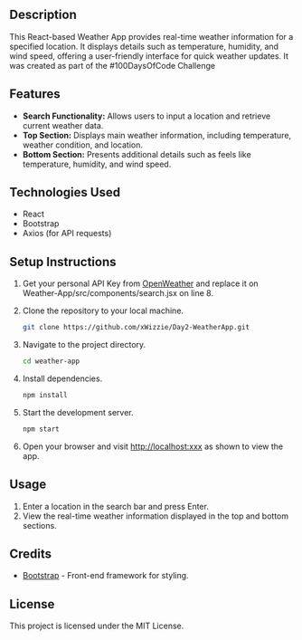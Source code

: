 
## Description

This React-based Weather App provides real-time weather information for a specified location. It displays details such as temperature, humidity, and wind speed, offering a user-friendly interface for quick weather updates. It was created as part of the #100DaysOfCode Challenge

## Features

- **Search Functionality:** Allows users to input a location and retrieve current weather data.
- **Top Section:** Displays main weather information, including temperature, weather condition, and location.
- **Bottom Section:** Presents additional details such as feels like temperature, humidity, and wind speed.

## Technologies Used

- React
- Bootstrap
- Axios (for API requests)

## Setup Instructions
1. Get your personal API Key from [OpenWeather](https://openweathermap.org/) and replace it on Weather-App/src/components/search.jsx on line 8.
2. Clone the repository to your local machine.

    ```bash
    git clone https://github.com/xWizzie/Day2-WeatherApp.git
    ```

3. Navigate to the project directory.

    ```bash
    cd weather-app
    ```

4. Install dependencies.

    ```bash
    npm install
    ```

5. Start the development server.

    ```bash
    npm start
    ```

6. Open your browser and visit [http://localhost:xxx](http://localhost:xxxx) as shown to view the app.

## Usage

1. Enter a location in the search bar and press Enter.
2. View the real-time weather information displayed in the top and bottom sections.

## Credits

- [Bootstrap](https://getbootstrap.com/) - Front-end framework for styling.

## License

This project is licensed under the MIT License.
